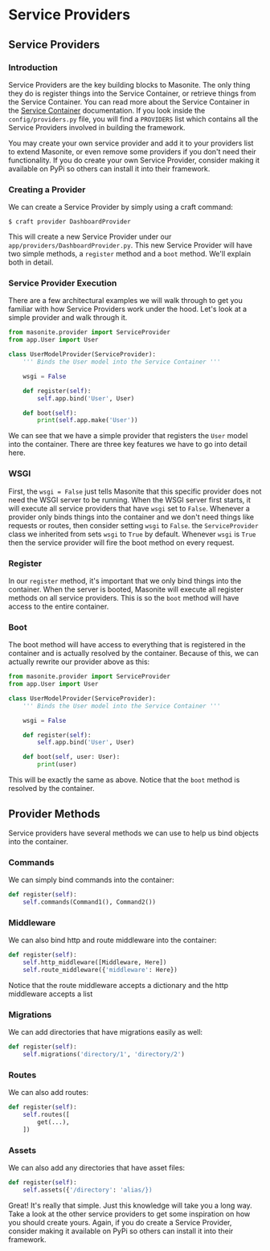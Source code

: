 # Service Providers

## Service Providers

### Introduction

Service Providers are the key building blocks to Masonite. The only thing they do is register things into the Service Container, or retrieve things from the Service Container. You can read more about the Service Container in the [Service Container](service-container.md) documentation. If you look inside the `config/providers.py` file, you will find a `PROVIDERS` list which contains all the Service Providers involved in building the framework.

You may create your own service provider and add it to your providers list to extend Masonite, or even remove some providers if you don't need their functionality. If you do create your own Service Provider, consider making it available on PyPi so others can install it into their framework.

### Creating a Provider

We can create a Service Provider by simply using a craft command:

```text
$ craft provider DashboardProvider
```

This will create a new Service Provider under our `app/providers/DashboardProvider.py`. This new Service Provider will have two simple methods, a `register` method and a `boot` method. We'll explain both in detail.

### Service Provider Execution

There are a few architectural examples we will walk through to get you familiar with how Service Providers work under the hood. Let's look at a simple provider and walk through it.

```python
from masonite.provider import ServiceProvider
from app.User import User

class UserModelProvider(ServiceProvider):
    ''' Binds the User model into the Service Container '''

    wsgi = False 

    def register(self):
        self.app.bind('User', User)

    def boot(self):
        print(self.app.make('User'))
```

We can see that we have a simple provider that registers the `User` model into the container. There are three key features we have to go into detail here.

### WSGI

First, the `wsgi = False` just tells Masonite that this specific provider does not need the WSGI server to be running. When the WSGI server first starts, it will execute all service providers that have `wsgi` set to `False`. Whenever a provider only binds things into the container and we don't need things like requests or routes, then consider setting `wsgi` to `False`. the `ServiceProvider` class we inherited from sets `wsgi` to `True` by default. Whenever `wsgi` is `True` then the service provider will fire the boot method on every request.

### Register

In our `register` method, it's important that we only bind things into the container. When the server is booted, Masonite will execute all register methods on all service providers. This is so the `boot` method will have access to the entire container.

### Boot

The boot method will have access to everything that is registered in the container and is actually resolved by the container. Because of this, we can actually rewrite our provider above as this:

```python
from masonite.provider import ServiceProvider
from app.User import User

class UserModelProvider(ServiceProvider):
    ''' Binds the User model into the Service Container '''

    wsgi = False 

    def register(self):
        self.app.bind('User', User)

    def boot(self, user: User):
        print(user)
```

This will be exactly the same as above. Notice that the `boot` method is resolved by the container.

## Provider Methods

Service providers have several methods we can use to help us bind objects into the container.

### Commands

We can simply bind commands into the container:

```python
def register(self):
    self.commands(Command1(), Command2())
```

### Middleware

We can also bind http and route middleware into the container:

```python
def register(self):
    self.http_middleware([Middleware, Here])
    self.route_middleware({'middleware': Here})
```

Notice that the route middleware accepts a dictionary and the http middleware accepts a list

### Migrations

We can add directories that have migrations easily as well:

```python
def register(self):
    self.migrations('directory/1', 'directory/2')
```

### Routes

We can also add routes:

```python
def register(self):
    self.routes([
        get(...),
    ])
```

### Assets

We can also add any directories that have asset files:

```python
def register(self):
    self.assets({'/directory': 'alias/})
```

Great! It's really that simple. Just this knowledge will take you a long way. Take a look at the other service providers to get some inspiration on how you should create yours. Again, if you do create a Service Provider, consider making it available on PyPi so others can install it into their framework.

